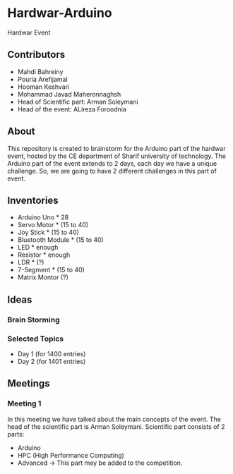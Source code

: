 # Hardwar-Arduino
Hardwar Event 


## Contributors
- Mahdi Bahreiny
- Pouria Arefijamal
- Hooman Keshvari
- Mohammad Javad Maheronnaghsh
- Head of Scientific part: Arman Soleymani
- Head of the event: ALireza Foroodnia


## About
This repository is created to brainstorm for the Arduino part of the hardwar event, hosted by the CE department of Sharif university of technology.
The Arduino part of the event extends to 2 days, each day we have a unique challenge. So, we are going to have 2 different challenges in this part of event.

## Inventories
- Arduino Uno * 28
- Servo Motor * (15 to 40)
- Joy Stick * (15 to 40)
- Bluetooth Module * (15 to 40)
- LED * enough
- Resistor * enough
- LDR * (?)
- 7-Segment * (15 to 40)
- Matrix Montor (?)

## Ideas
### Brain Storming

### Selected Topics
- Day 1 (for 1400 entries)
- Day 2 (for 1401 entries)


## Meetings
### Meeting 1
In this meeting we have talked about the main concepts of the event. 
The head of the scientific part is Arman Soleymani.
Scientific part consists of 2 parts:
- Arduino
- HPC (High Performance Computing)
- Advanced -> This part mey be added to the competition.
